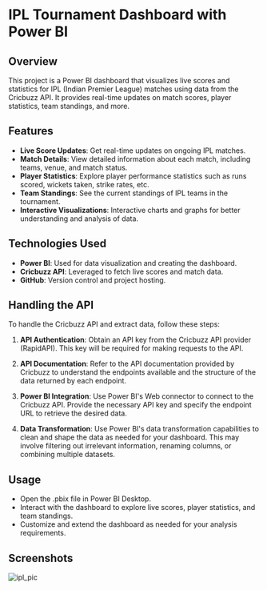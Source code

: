 # IPL Tournament Dashboard with Power BI

## Overview
This project is a Power BI dashboard that visualizes live scores and statistics for IPL (Indian Premier League) matches using data from the Cricbuzz API. It provides real-time updates on match scores, player statistics, team standings, and more.

## Features
- **Live Score Updates**: Get real-time updates on ongoing IPL matches.
- **Match Details**: View detailed information about each match, including teams, venue, and match status.
- **Player Statistics**: Explore player performance statistics such as runs scored, wickets taken, strike rates, etc.
- **Team Standings**: See the current standings of IPL teams in the tournament.
- **Interactive Visualizations**: Interactive charts and graphs for better understanding and analysis of data.

## Technologies Used
- **Power BI**: Used for data visualization and creating the dashboard.
- **Cricbuzz API**: Leveraged to fetch live scores and match data.
- **GitHub**: Version control and project hosting.

## Handling the API
To handle the Cricbuzz API and extract data, follow these steps:

1. **API Authentication**: Obtain an API key from the Cricbuzz API provider (RapidAPI). This key will be required for making requests to the API.

2. **API Documentation**: Refer to the API documentation provided by Cricbuzz to understand the endpoints available and the structure of the data returned by each endpoint.

3. **Power BI Integration**: Use Power BI's Web connector to connect to the Cricbuzz API. Provide the necessary API key and specify the endpoint URL to retrieve the desired data.

4. **Data Transformation**: Use Power BI's data transformation capabilities to clean and shape the data as needed for your dashboard. This may involve filtering out irrelevant information, renaming columns, or combining multiple datasets.

## Usage
- Open the .pbix file in Power BI Desktop.
- Interact with the dashboard to explore live scores, player statistics, and team standings.
- Customize and extend the dashboard as needed for your analysis requirements.

## Screenshots



![ipl_pic](https://github.com/7Mtank/PowerBi_Dashboard/assets/139702150/0bc10847-0be9-4727-afc8-814b04c77f93)

